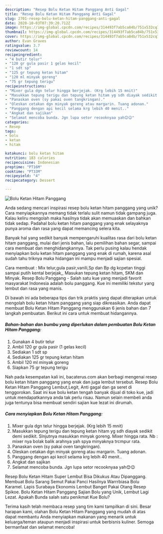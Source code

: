 ```yaml
---
description: "Resep Bolu Ketan Hitam Panggang Anti Gagal"
title: "Resep Bolu Ketan Hitam Panggang Anti Gagal"
slug: 2701-resep-bolu-ketan-hitam-panggang-anti-gagal
date: 2020-10-03T07:39:20.712Z
image: https://img-global.cpcdn.com/recipes/314493f7ab5ca84b/751x532cq70/bolu-ketan-hitam-panggang-foto-resep-utama.jpg
thumbnail: https://img-global.cpcdn.com/recipes/314493f7ab5ca84b/751x532cq70/bolu-ketan-hitam-panggang-foto-resep-utama.jpg
cover: https://img-global.cpcdn.com/recipes/314493f7ab5ca84b/751x532cq70/bolu-ketan-hitam-panggang-foto-resep-utama.jpg
author: Evan Graves
ratingvalue: 3.7
reviewcount: 14
recipeingredient:
- "4 butir telur"
- "120 gr gula pasir 1 gelas kecil"
- "1 sdt sp"
- "125 gr tepung ketan hitam"
- "120 ml minyak goreng"
- "75 gr tepung terigu"
recipeinstructions:
- "Mixer gula dgn telur hingga berjejak. (Krg lebih 15 mnit)"
- "Masukkan tepung terigu dan tepung ketan hitam yg sdh diayak sedikit demi sedikit. Slnjutnya masukkan minyak goreng. Mixer hingga rata. Nb : mixer nya bolak balik arahnya yah spya minyaknya trcmpur rata."
- "Panaskan oven (sy pakai oven tangkringan)."
- "Oleskan cetakan dgn minyak goreng atau margarin. Tuang adonan."
- "Panggang dengan api kecil selama krg lebih 40 menit.."
- "Angkat dan sajikan"
- "Selamat mencoba bunda. Jgn lupa setor recooknyaa yah😊😉"
categories:
- Resep
tags:
- bolu
- ketan
- hitam

katakunci: bolu ketan hitam 
nutrition: 183 calories
recipecuisine: Indonesian
preptime: "PT16M"
cooktime: "PT33M"
recipeyield: "4"
recipecategory: Dessert

---
```



![Bolu Ketan Hitam Panggang](https://img-global.cpcdn.com/recipes/314493f7ab5ca84b/751x532cq70/bolu-ketan-hitam-panggang-foto-resep-utama.jpg)

Anda sedang mencari inspirasi resep bolu ketan hitam panggang yang unik? Cara menyiapkannya memang tidak terlalu sulit namun tidak gampang juga. Kalau keliru mengolah maka hasilnya tidak akan memuaskan dan bahkan tidak sedap. Padahal bolu ketan hitam panggang yang enak selayaknya punya aroma dan rasa yang dapat memancing selera kita.

Banyak hal yang sedikit banyak mempengaruhi kualitas rasa dari bolu ketan hitam panggang, mulai dari jenis bahan, lalu pemilihan bahan segar, sampai cara membuat dan menghidangkannya. Tak perlu pusing kalau hendak menyiapkan bolu ketan hitam panggang yang enak di rumah, karena asal sudah tahu triknya maka hidangan ini mampu menjadi sajian spesial.

Cara membuat : Mix telur,gula pasir,vanili,Sp dan Bp dg kcpetan tinggi sampai putih kental berjejak,, Masukan tepung ketan hitam, SKM dan Minyak. Resep Bolu Panggang - Salah satu kue yang menjadi favorit masyarakat Indonesia adalah bolu panggang. Kue ini memiliki tekstur yang lembut dan rasa yang manis.


Di bawah ini ada beberapa tips dan trik praktis yang dapat diterapkan untuk mengolah bolu ketan hitam panggang yang siap dikreasikan. Anda dapat membuat Bolu Ketan Hitam Panggang menggunakan 6 jenis bahan dan 7 langkah pembuatan. Berikut ini cara untuk membuat hidangannya.

<!--inarticleads1-->

##### Bahan-bahan dan bumbu yang diperlukan dalam pembuatan Bolu Ketan Hitam Panggang:

1. Gunakan 4 butir telur
1. Ambil 120 gr gula pasir (1 gelas kecil)
1. Sediakan 1 sdt sp
1. Sediakan 125 gr tepung ketan hitam
1. Ambil 120 ml minyak goreng
1. Siapkan 75 gr tepung terigu


Nah pada kesempatan kali ini, bacaterus.com akan berbagi mengenai resep bolu ketan hitam panggang yang enak dan juga lembut tersebut. Resep Bolu Ketan Hitam Panggang Lembut,Legit, Anti gagal dan ga seret di tenggorokan. Saat ini kue bolu ketan tengah banyak dijual di toko kue, jadi untuk mendapatkannya anda tak perlu risau. Namun selain membeli anda juga tentunya bisa membuat sendiri sajian kue lezat ini dirumah. 

<!--inarticleads2-->

##### Cara menyiapkan Bolu Ketan Hitam Panggang:

1. Mixer gula dgn telur hingga berjejak. (Krg lebih 15 mnit)
1. Masukkan tepung terigu dan tepung ketan hitam yg sdh diayak sedikit demi sedikit. Slnjutnya masukkan minyak goreng. Mixer hingga rata. Nb : mixer nya bolak balik arahnya yah spya minyaknya trcmpur rata.
1. Panaskan oven (sy pakai oven tangkringan).
1. Oleskan cetakan dgn minyak goreng atau margarin. Tuang adonan.
1. Panggang dengan api kecil selama krg lebih 40 menit..
1. Angkat dan sajikan
1. Selamat mencoba bunda. Jgn lupa setor recooknyaa yah😊😉


Resep Bolu Ketan Hitam Super Lembut Bisa Dikukus Atau Dipanggang. Membuat Bolu Sarang Semut Pakai Panci Hasilnya Warrrbiasa Bolu Karamel. Lapis Surabaya Ekonomis Lembut Banget Pakai Otang Resep Spikoe. Bolu Ketan Hitam Panggang Sajian Bolu yang Unik, Lembut Lagi Lezat. Apakah Bunda salah satu penikmat Kue Bolu? 

Terima kasih telah membaca resep yang tim kami tampilkan di sini. Besar harapan kami, olahan Bolu Ketan Hitam Panggang yang mudah di atas dapat membantu Anda menyiapkan makanan yang menarik untuk keluarga/teman ataupun menjadi inspirasi untuk berbisnis kuliner. Semoga bermanfaat dan selamat mencoba!

